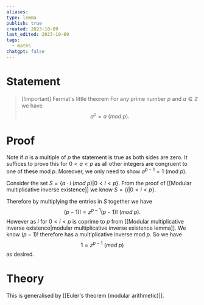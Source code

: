 ```yaml
---
aliases: 
type: lemma
publish: true
created: 2023-10-09
last_edited: 2023-10-09
tags:
  - maths
chatgpt: false
---
```

# Statement

>[!important] Fermat's little theorem
>For any prime number $p$ and $a \in \mathbb{Z}$ we have
>$$a^p = a \ (mod \ p).$$

# Proof

Note if $a$ is a multiple of $p$ the statement is true as both sides are zero. It suffices to prove this for $0 < a < p$ as all other integers are congruent to one of these mod $p$. Moreover, we only need to show $a^{p-1} = 1$ (mod $p$).

Consider the set $S = \{a \cdot i \ (mod \ p) \vert 0 < i < p\}$. From the proof of [[Modular multiplicative inverse existence]] we know $S = \{i \vert 0 < i < p\}$.

Therefore by multiplying the entries in $S$ together we have
$$ (p-1)! = z^{p-1} (p-1)! \ (mod \ p).$$
However as $i$ for $0 < i < p$ is coprime to $p$ from [[Modular multiplicative inverse existence|modular multiplicative inverse existence lemma]]. We know $(p-1)!$ therefore has a multiplicative inverse mod $p$. So we have
$$ 1 = z^{p-1} \ (mod \ p)$$
as desired.

# Theory

This is generalised by [[Euler's theorem (modular arithmetic)]].
